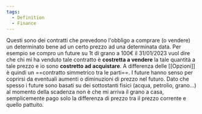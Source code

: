 ```yaml
---
tags:
  - Definition
  - Finance
---
```

Questi sono dei contratti che prevedono l'obbligo a comprare (o vendere) un determinato bene ad un certo prezzo ad una determinata data.
Per esempio se compro un future su 1t di grano a 100€ il 31/01/2023 vuol dire che chi mi ha venduto tale contratto è **costretta a vendere** la tale quantità a tale prezzo e io sono **costretto ad acquistare**.
A differenza delle [[Opzioni]] è quindi un ==contratto simmetrico tra le parti==.
I future hanno senso per coprirsi da eventuali aumenti o diminuzioni di prezzo nel futuro.
Dato che spesso i future sono basati su dei sottostanti fisici (acqua, petrolio, grano…) al momento della scadenza non è che mi arriva il grano a casa, semplicemente pago solo la differenza di prezzo tra il prezzo corrente e quello pattuito.